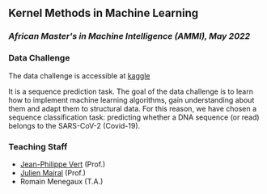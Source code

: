 Kernel Methods in Machine Learning
----------------------------------
### *African Master's in Machine Intelligence (AMMI), May 2022*


### Data Challenge

The data challenge is accessible at [kaggle](https://www.kaggle.com/competitions/kernel-methods-ammi-2022/)

It is a sequence prediction task. The goal of the data challenge is to learn how to implement machine learning algorithms, gain understanding about them and adapt them to structural data.
For this reason, we have chosen a sequence classification task: predicting whether a DNA sequence (or read) belongs to the SARS-CoV-2 (Covid-19).


### Teaching Staff
- [Jean-Philippe Vert](http://cbio.mines-paristech.fr/~jvert) (Prof.)
- [Julien Mairal](https://lear.inrialpes.fr/people/mairal/) (Prof.)
- Romain Menegaux (T.A.)
